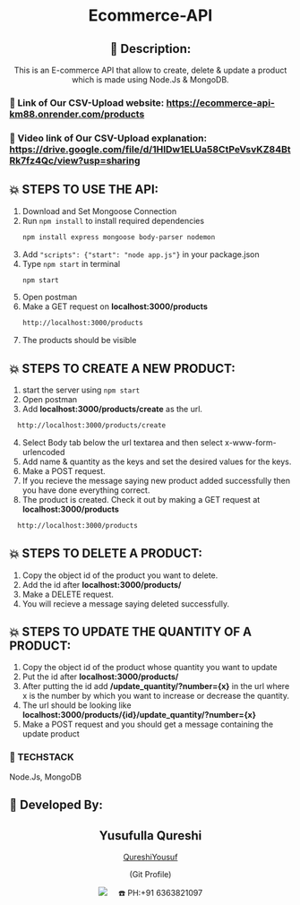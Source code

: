 <div align="center">

# Ecommerce-API

## 📜 Description:
This is an E-commerce API that allow to create, delete & update a product which is made using Node.Js & MongoDB. 

</div>

### 🔗 Link of Our CSV-Upload website: https://ecommerce-api-km88.onrender.com/products

### 🔗 Video link of Our CSV-Upload explanation: https://drive.google.com/file/d/1HIDw1ELUa58CtPeVsvKZ84BtRk7fz4Qc/view?usp=sharing


## 💥 STEPS TO USE THE API:
1) Download and Set Mongoose Connection
2) Run `npm install` to install required dependencies
    ```bash
    npm install express mongoose body-parser nodemon
    ```
4) Add `"scripts": {"start": "node app.js"}` in your package.json
3) Type `npm start` in terminal
    ```bash
    npm start
    ```
4) Open postman
5) Make a GET request on **localhost:3000/products**
    ```bash
    http://localhost:3000/products
    ```
6) The products should be visible

## 💥 STEPS TO CREATE A NEW PRODUCT: 
1) start the server using `npm start`
2) Open postman
3) Add **localhost:3000/products/create** as the url. 
  ```bash
    http://localhost:3000/products/create
  ```
4) Select Body tab below the url textarea and then select x-www-form-urlencoded
5) Add name & quantity as the keys and set the desired values for the keys.
6) Make a POST request.
7) If you recieve the message saying new product added successfully then you have done everything correct.
8) The product is created. Check it out by making a GET request at **localhost:3000/products**
  ```bash
    http://localhost:3000/products
  ```

## 💥 STEPS TO DELETE A PRODUCT:
1) Copy the object id of the product you want to delete.
2) Add the id after **localhost:3000/products/**
3) Make a DELETE request.
4) You will recieve a message saying deleted successfully.

## 💥 STEPS TO UPDATE THE QUANTITY OF A PRODUCT:
1) Copy the object id of the product whose quantity you want to update
2) Put the id after **localhost:3000/products/**
3) After putting the id add **/update_quantity/?number={x}** in the url where x is the number by which you want to increase or decrease the quantity.
4) The url should be looking like **localhost:3000/products/{id}/update_quantity/?number={x}**
5) Make a POST request and you should get a message containing the update product


### 🔗 TECHSTACK
Node.Js, MongoDB


## 👦 Developed By:
<h2 align="center">Yusufulla Qureshi</h2>
<p align="center">
<a href="https://github.com/QureshiYousuf">QureshiYousuf</a> 
<p align="center">(Git Profile)</p>
<p align="center">
  <a href="mailto:yousuf337692qureshi@gmail.com?subject=Hello%20Qureshi,%20From%20Github"><img src="https://img.shields.io/badge/gmail-%23D14836.svg?&style=for-the-badge&logo=gmail&logoColor=white" /></a>&nbsp;&nbsp;&nbsp;&nbsp;
  ☎️ PH:+91 6363821097
</p>
